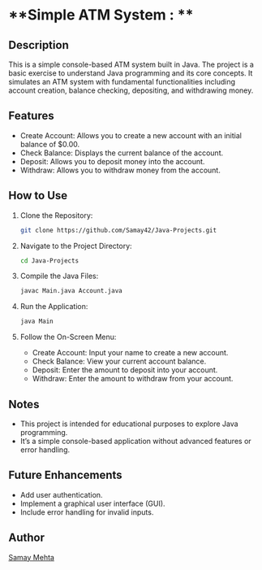 
# **Simple ATM System : **

## Description

This is a simple console-based ATM system built in Java. The project is a basic exercise to understand Java programming and its core concepts. It simulates an ATM system with fundamental functionalities including account creation, balance checking, depositing, and withdrawing money.

## Features

- Create Account: Allows you to create a new account with an initial balance of $0.00.
- Check Balance: Displays the current balance of the account.
- Deposit: Allows you to deposit money into the account.
- Withdraw: Allows you to withdraw money from the account.

## How to Use

1. Clone the Repository:
   ```bash
   git clone https://github.com/Samay42/Java-Projects.git
   ```

2. Navigate to the Project Directory:
   ```bash
   cd Java-Projects
   ```

3. Compile the Java Files:
   ```bash
   javac Main.java Account.java
   ```

4. Run the Application:
   ```bash
   java Main
   ```

5. Follow the On-Screen Menu:
   - Create Account: Input your name to create a new account.
   - Check Balance: View your current account balance.
   - Deposit: Enter the amount to deposit into your account.
   - Withdraw: Enter the amount to withdraw from your account.

## Notes

- This project is intended for educational purposes to explore Java programming.
- It’s a simple console-based application without advanced features or error handling.

## Future Enhancements

- Add user authentication.
- Implement a graphical user interface (GUI).
- Include error handling for invalid inputs.

## Author

[Samay Mehta](https://github.com/Samay42)
